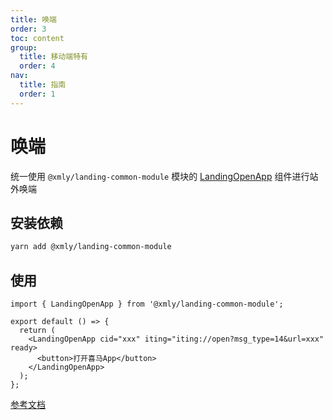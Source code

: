 ```yaml
---
title: 唤端
order: 3
toc: content
group:
  title: 移动端特有
  order: 4
nav:
  title: 指南
  order: 1
---
```


# 唤端

统一使用 `@xmly/landing-common-module` 模块的 [LandingOpenApp](http://react-library.pages.xmly.work/component/landing-common-module#/components/landing-open-app) 组件进行站外唤端

## 安装依赖

```bash
yarn add @xmly/landing-common-module
```

## 使用

```tsx | pure
import { LandingOpenApp } from '@xmly/landing-common-module';

export default () => {
  return (
    <LandingOpenApp cid="xxx" iting="iting://open?msg_type=14&url=xxx" ready>
      <button>打开喜马App</button>
    </LandingOpenApp>
  );
};
```

[参考文档](http://react-library.pages.xmly.work/component/landing-common-module#/components/landing-open-app)